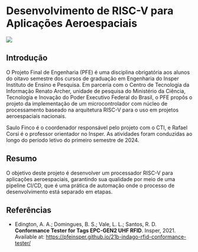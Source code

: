 # Desenvolvimento de RISC-V para Aplicações Aeroespaciais

![](/public/images/capa_ilustrativa.jpg)

## Introdução

O Projeto Final de Engenharia (PFE) é uma disciplina obrigatória aos alunos do
oitavo semestre dos cursos de graduação em Engenharia do Insper Instituto de
Ensino e Pesquisa. Em parceria com o Centro de Tecnologia da Informação Renato
Archer, unidade de pesquisa do Ministério da Ciência, Tecnologia e Inovação do
Poder Executivo Federal do Brasil, o PFE propôs o projeto da implementação de um
microcontrolador com núcleo de processamento baseado na arquitetura RISC-V para
o uso em projetos aeroespaciais nacionais.

Saulo Finco é o coordenador responsável pelo projeto com o CTI, e Rafael Corsi é
o professor orientador no Insper. As atividades foram conduzidas ao longo do
período letivo do primeiro semestre de 2024.

## Resumo

O objetivo deste projeto é desenvolver um processador RISC-V para aplicações
aeroespaciais, garantindo sua qualidade por meio de uma pipeline CI/CD, que é
uma prática de automação onde o processo de desenvolvimento está separado em
etapas.

## Referências

- Edington, A. A.; Domingues, B. S.; Vale, L. L.; Santos, R. D. **Conformance
  Tester for Tags EPC-GEN2 UHF RFID**. Insper, 2021. Available at:
  https://pfeinsper.github.io/21b-indago-rfid-conformance-tester/
